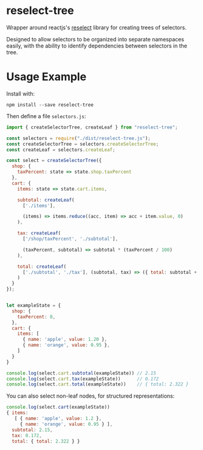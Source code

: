 reselect-tree
=============

Wrapper around reactjs's [reselect](https://github.com/reactjs/reselect)
library for creating trees of selectors.

Designed to allow selectors to be organized into separate namespaces easily,
with the ability to identify dependencies between selectors in the tree.

Usage Example
=============

Install with:

```
npm install --save reselect-tree
```


Then define a file `selectors.js`:

```javascript
import { createSelectorTree, createLeaf } from "reselect-tree";

const selectors = require("./dist/reselect-tree.js");
const createSelectorTree = selectors.createSelectorTree;
const createLeaf = selectors.createLeaf;

const select = createSelectorTree({
  shop: {
    taxPercent: state => state.shop.taxPercent
  },
  cart: {
    items: state => state.cart.items,

    subtotal: createLeaf(
      ['./items'],

      (items) => items.reduce((acc, item) => acc + item.value, 0)
    ),

    tax: createLeaf(
      ['/shop/taxPercent', './subtotal'],

      (taxPercent, subtotal) => subtotal * (taxPercent / 100)
    ),

    total: createLeaf(
      ['./subtotal', './tax'], (subtotal, tax) => ({ total: subtotal + tax })
    )
  }
});


let exampleState = {
  shop: {
    taxPercent: 8,
  },
  cart: {
    items: [
      { name: 'apple', value: 1.20 },
      { name: 'orange', value: 0.95 },
    ]
  }
}

console.log(select.cart.subtotal(exampleState)) // 2.15
console.log(select.cart.tax(exampleState))      // 0.172
console.log(select.cart.total(exampleState))    // { total: 2.322 }
```

You can also select non-leaf nodes, for structured representations:

```javascript
console.log(select.cart(exampleState))
{ items:
   [ { name: 'apple', value: 1.2 },
     { name: 'orange', value: 0.95 } ],
  subtotal: 2.15,
  tax: 0.172,
  total: { total: 2.322 } }
```

